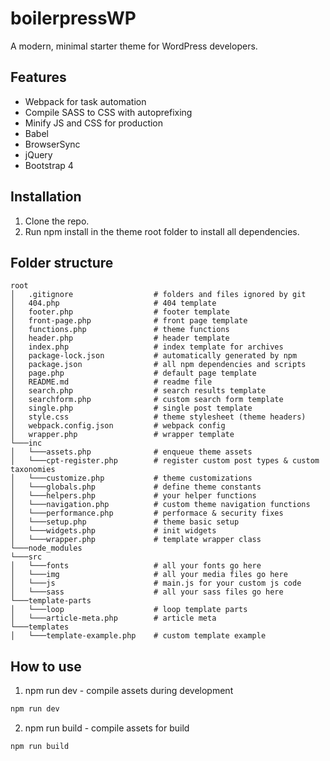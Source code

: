 # boilerpressWP
A modern, minimal starter theme for WordPress developers.

## Features
* Webpack for task automation
* Compile SASS to CSS with autoprefixing
* Minify JS and CSS for production
* Babel
* BrowserSync
* jQuery
* Bootstrap 4

## Installation
1. Clone the repo.
2. Run npm install in the theme root folder to install all dependencies.

## Folder structure

```
root
│   .gitignore                  # folders and files ignored by git
│   404.php                     # 404 template
│   footer.php                  # footer template
│   front-page.php              # front page template
│   functions.php               # theme functions
│   header.php                  # header template
│   index.php                   # index template for archives
│   package-lock.json           # automatically generated by npm  
│   package.json                # all npm dependencies and scripts
│   page.php                    # default page template
│   README.md                   # readme file
│   search.php                  # search results template
│   searchform.php              # custom search form template
│   single.php                  # single post template
│   style.css                   # theme stylesheet (theme headers)
│   webpack.config.json         # webpack config
│   wrapper.php                 # wrapper template   
└───inc             
│   └───assets.php              # enqueue theme assets
│   └───cpt-register.php        # register custom post types & custom taxonomies
│   └───customize.php           # theme customizations
│   └───globals.php             # define theme constants
│   └───helpers.php             # your helper functions
│   └───navigation.php          # custom theme navigation functions
│   └───performance.php         # performace & security fixes
│   └───setup.php               # theme basic setup
│   └───widgets.php             # init widgets
│   └───wrapper.php             # template wrapper class
└───node_modules
└───src
│   └───fonts                   # all your fonts go here
│   └───img                     # all your media files go here
│   └───js                      # main.js for your custom js code
│   └───sass                    # all your sass files go here
└───template-parts
│   └───loop                    # loop template parts
│   └───article-meta.php        # article meta
└───templates
│   └───template-example.php    # custom template example
```

## How to use
1. npm run dev - compile assets during development
```javascript
npm run dev
```

2. npm run build - compile assets for build
```javascript
npm run build
```